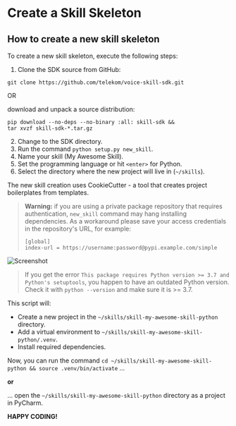 # Create a Skill Skeleton

## How to create a new skill skeleton

To create a new skill skeleton, execute the following steps:

1. Clone the SDK source from GitHub:
```
git clone https://github.com/telekom/voice-skill-sdk.git
```

OR

download and unpack a source distribution:
```
pip download --no-deps --no-binary :all: skill-sdk &&
tar xvzf skill-sdk-*.tar.gz
```

2. Change to the SDK directory.
3. Run the command `python setup.py new_skill`.
4. Name your skill (My Awesome Skill).
5. Set the programming language or hit `<enter>` for Python.
6. Select the directory where the new project will live in (`~/skills`).

The new skill creation uses CookieCutter - a tool that creates project boilerplates from templates. 

> **Warning:** if you are using a private package repository that requires authentication, 
`new_skill` command may hang installing dependencies. As a workaround please save your access credentials 
in the repository's URL, for example: 
>```
>[global]
>index-url = https://username:password@pypi.example.com/simple
>```

![Screenshot](../images/new-skill.jpg)

> If you get the error `This package requires Python version >= 3.7 and Python's setuptools`,
you happen to have an outdated Python version.
> Check it with `python --version` and make sure it is >= 3.7.

This script will:
- Create a new project in the `~/skills/skill-my-awesome-skill-python` directory.
- Add a virtual environment to `~/skills/skill-my-awesome-skill-python/.venv`.
- Install required dependencies.
 
Now, you can run the command `cd ~/skills/skill-my-awesome-skill-python && source .venv/bin/activate` ...

**or**

... open the `~/skills/skill-my-awesome-skill-python` directory as a project in PyCharm.

**HAPPY CODING!**
